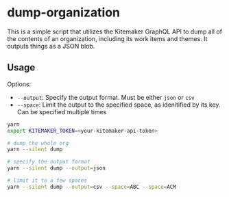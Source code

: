 # dump-organization

This is a simple script that utilizes the Kitemaker GraphQL API to dump all of the contents of an organization, including its work items and themes. It outputs things as a JSON blob.

## Usage

Options:

- `--output`: Specify the output format. Must be either `json` or `csv`
- `--space`: Limit the output to the specified space, as idenitified by its key. Can be specified multiple times

```bash
yarn
export KITEMAKER_TOKEN=<your-kitemaker-api-token>

# dump the whole org
yarn --silent dump

# specify the output format
yarn --silent dump --output=json

# limit it to a few spaces
yarn --silent dump --output=csv --space=ABC --space=ACM
```
